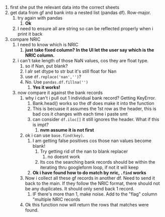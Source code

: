 1. first she put the relevant data into the correct sheets
2. get data from gf and bank into a nested list (pandas df). Row-major.
   1. try again with pandas
      1. **Ok**
   2. I need to ensure all are string so can be reflected properly when i print it back
3. compare NRIC
   1. I need to know which is NRIC
      1. **just take fixed column? In the UI let the user say which is the NRIC column.**
   2. i can't take length of those NaN values, cos they are float type.
      1. so if Nan, put blank?
      2. I alr set dtype to str but it's still float for Nan
      3. use `df.replace('nan','')`?
      4. No. Use `pandas.df.fillna('')`
         1. **Yes it works!**
   3. now compare it against the bank records
      1. why i can't i pull out 1 individual bank record? Getting KeyError.
         1. Bank.head() works so the df does make it into the function
         2. This is becuase it assumes the 1st row as the header, this is bad cos it changes with each time i paste smt
         3. can consider `df.iloc[]` it still ignores the header. What if this is impt?
            1. **nvm assume it is not first**
      2. ok i can use `base.find(key)`. 
         1. I am getting false positives cos those nan values become blank!
            1. Try getting rid of the nan to blank replacer
               1. no doesnt work
            2. Its cos the searching bank records should be within the iterating thru googleform loop, if not it will keep
         2. **Ok i have found how to do match by nric, `.find` works** 
      3. Now i collect all these gf records in another df. Need to send it back to the main. If they follow the NRIC format, there should not be any duplicates. It should only send back 1 record.
         1. IF there's more than 1, make noise. Add to the "flag" column "multiple NRIC records 
      4. Ok this function now will return the rows that matches were found.